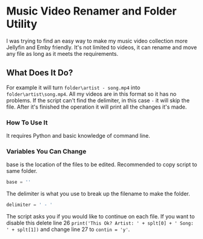 # Music Video Renamer and Folder Utility
 I was trying to find an easy way to make my music video collection more Jellyfin and Emby friendly. It's not limited to videos, it can rename and move any file as long as it meets the requirements.
## What Does It Do?
 For example it will turn `folder\artist - song.mp4` into `folder\artist\song.mp4`. All my videos are in this format so it has no problems. If the script can't find the delimiter, in this case ` - ` it will skip the file. After it's finished the operation it will print all the changes it's made.
### How To Use It
 It requires Python and basic knowledge of command line.
### Variables You Can Change
 base is the location of the files to be edited. Recommended to copy script to same folder.
```python
base = ''
```
 The delimiter is what you use to break up the filename to make the folder.
```python
delimiter = ' - '
```
 The script asks you if you would like to continue on each file. If you want to disable this delete line 26 `print('This Ok? Artist: ' + splt[0] + ' Song: ' + splt[1])` and change line 27 to `contin = 'y'`.
